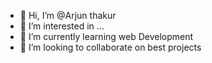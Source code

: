 - 👋 Hi, I’m @Arjun thakur
- 👀 I’m interested in ...
- 🌱 I’m currently learning web Development
- 💞️ I’m looking to collaborate on best projects

<!---
Arjun1thakur/Arjun1thakur is a ✨ special ✨ repository because its `README.md` (this file) appears on your GitHub profile.
You can click the Preview link to take a look at your changes.
--->
